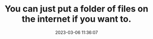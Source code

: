 ---
url: https://chriscoyier.net/2023/03/01/you-can-just-put-a-folder-of-files-on-the-internet-if-you-want-to/
title: You can just put a folder of files on the internet if you want to.
description: I love stuff like this.
tags:
- inspiration
source: Chris Coyier
date: 2023-03-06 11:36:07
---